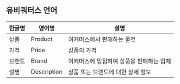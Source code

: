 ## 유비쿼터스 언어

| 한글명 | 영어명         | 설명                     |
|-----|-------------|------------------------|
| 상품  | Product     | 이커머스에서 판매하는 물건         |
| 가격  | Price       | 상품의 가격                 |
| 브랜드 | Brand       | 이커머스에 입점하여 상품을 판매하는 업체 |
| 설명  | Description | 상품 또는 브랜드에 대한 상세 정보    |